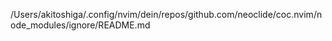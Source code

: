 /Users/akitoshiga/.config/nvim/dein/repos/github.com/neoclide/coc.nvim/node_modules/ignore/README.md
